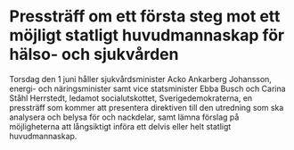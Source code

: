 # Pressträff om ett första steg mot ett möjligt statligt huvudmannaskap för hälso- och sjukvården

Torsdag den 1 juni håller sjukvårdsminister Acko Ankarberg Johansson, energi- och näringsminister samt vice statsminister Ebba Busch och Carina Ståhl Herrstedt, ledamot socialutskottet, Sverigedemokraterna, en pressträff som kommer att presentera direktiven till den utredning som ska analysera och belysa för och nackdelar, samt lämna förslag på möjligheterna att långsiktigt införa ett delvis eller helt statligt huvudmannaskap.

